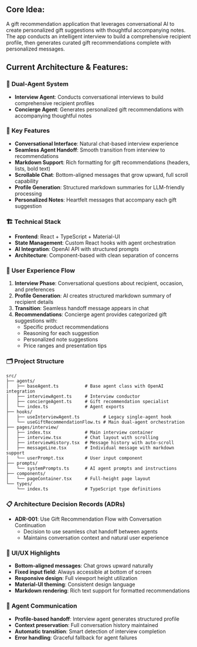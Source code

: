 ## Core Idea:

A gift recommendation application that leverages conversational AI to create personalized gift suggestions with thoughtful accompanying notes. The app conducts an intelligent interview to build a comprehensive recipient profile, then generates curated gift recommendations complete with personalized messages.

## Current Architecture & Features:

### 🤖 **Dual-Agent System**
- **Interview Agent**: Conducts conversational interviews to build comprehensive recipient profiles
- **Concierge Agent**: Generates personalized gift recommendations with accompanying thoughtful notes

### 🎯 **Key Features**
- **Conversational Interface**: Natural chat-based interview experience
- **Seamless Agent Handoff**: Smooth transition from interview to recommendations
- **Markdown Support**: Rich formatting for gift recommendations (headers, lists, bold text)
- **Scrollable Chat**: Bottom-aligned messages that grow upward, full scroll capability
- **Profile Generation**: Structured markdown summaries for LLM-friendly processing
- **Personalized Notes**: Heartfelt messages that accompany each gift suggestion

### 🏗️ **Technical Stack**
- **Frontend**: React + TypeScript + Material-UI
- **State Management**: Custom React hooks with agent orchestration
- **AI Integration**: OpenAI API with structured prompts
- **Architecture**: Component-based with clean separation of concerns

### 📱 **User Experience Flow**
1. **Interview Phase**: Conversational questions about recipient, occasion, and preferences
2. **Profile Generation**: AI creates structured markdown summary of recipient details
3. **Transition**: Seamless handoff message appears in chat
4. **Recommendations**: Concierge agent provides categorized gift suggestions with:
   - Specific product recommendations
   - Reasoning for each suggestion
   - Personalized note suggestions
   - Price ranges and presentation tips

### 🗂️ **Project Structure**
```
src/
├── agents/
│   ├── baseAgent.ts          # Base agent class with OpenAI integration
│   ├── interviewAgent.ts     # Interview conductor
│   ├── conciergeAgent.ts     # Gift recommendation specialist
│   └── index.ts              # Agent exports
├── hooks/
│   ├── useInterviewAgent.ts         # Legacy single-agent hook
│   └── useGiftRecommendationFlow.ts # Main dual-agent orchestration
├── pages/interview/
│   ├── index.tsx             # Main interview container
│   ├── interview.tsx         # Chat layout with scrolling
│   ├── interviewHistory.tsx  # Message history with auto-scroll
│   ├── messageLine.tsx       # Individual message with markdown support
│   └── userPrompt.tsx        # User input component
├── prompts/
│   └── systemPrompts.ts      # AI agent prompts and instructions
├── components/
│   └── pageContainer.tsx     # Full-height page layout
└── types/
    └── index.ts              # TypeScript type definitions
```

### 📋 **Architecture Decision Records (ADRs)**
- **ADR-001**: Use Gift Recommendation Flow with Conversation Continuation
  - Decision to use seamless chat handoff between agents
  - Maintains conversation context and natural user experience

### 🎨 **UI/UX Highlights**
- **Bottom-aligned messages**: Chat grows upward naturally
- **Fixed input field**: Always accessible at bottom of screen
- **Responsive design**: Full viewport height utilization
- **Material-UI theming**: Consistent design language
- **Markdown rendering**: Rich text support for formatted recommendations

### 🔄 **Agent Communication**
- **Profile-based handoff**: Interview agent generates structured profile
- **Context preservation**: Full conversation history maintained
- **Automatic transition**: Smart detection of interview completion
- **Error handling**: Graceful fallback for agent failures